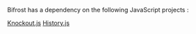 Bifrost has a dependency on the following JavaScript projects : 

[Knockout.js](knockoutjs.com/)
[History.js](https://github.com/balupton/History.js/)